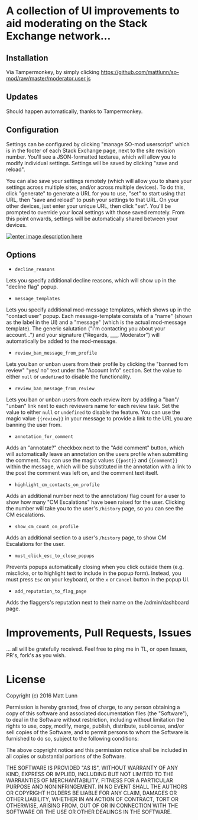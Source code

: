 # A collection of UI improvements to aid moderating on the Stack Exchange network...

## Installation

Via Tampermonkey, by simply clicking https://github.com/mattlunn/so-mod/raw/master/moderator.user.js

## Updates

Should happen automatically, thanks to Tampermonkey.

## Configuration

Settings can be configured by clicking "manage SO-mod userscript" which is in the footer of each Stack Exchange page, next to the site revision number. You'll see a JSON-formatted textarea, which will allow you to modify individual settings. Settings will be saved by clicking "save and reload". 

You can also save your settings remotely (which will allow you to share your settings across multiple sites, and/or across multiple devices). To do this, click "generate" to generate a URL for you to use, "set" to start using that URL, then "save and reload" to push your settings to that URL. On your other devices, just enter your unique URL, then click "set". You'll be prompted to override your local settings with those saved remotely. From this point onwards, settings will be automatically shared between your devices.

[![enter image description here][1]][1]


  [1]: http://i.stack.imgur.com/uPYjb.png

## Options

 - `decline_reasons`

  Lets you specify additional decline reasons, which will show up in the "decline flag" popup.
  
 - `message_templates`
  
 Lets you specify additional mod-message templates, which shows up in the "contact user" popup. Each message-template consists of a "name" (shown as the label in the UI) and a "message" (which is the actual mod-message template). The generic salutation ("I'm contacting you about your account...") and your signature ("Regards, ___, Moderator") will automatically be added to the mod-message.

 - `review_ban_message_from_profile`
 
 Lets you ban or unban users from their profile by clicking the "banned fom review" "yes/ no" text under the "Account Info" section. Set the value to either `null` or `undefined` to disable the functionality. 

 - `review_ban_message_from_review`
 
 Lets you ban or unban users from each review item by adding a "ban"/ "unban" link next to each reviewers name for each review task. Set the value to either `null` or `undefined`  to disable the feature. You can use the magic value `{{review}}` in your message to provide a link to the URL you are banning the user from.
 
 - `annotation_for_comment`
 
 Adds an "annotate?" checkbox next to the "Add comment" button, which will automatically leave an annotation on the users profile when submitting the comment. You can use the magic values `{{post}}` and `{{comment}}` within the message, which will be substituted in the annotation with a link to the post the comment was left on, and the comment text itself.

 - `highlight_cm_contacts_on_profile`
 
 Adds an additional number next to the annotation/ flag count for a user to show how many "CM Escalations" have been raised for the user. Clicking the number will take you to the user's `/history` page, so you can see the CM escalations.

 - `show_cm_count_on_profile`
 
 Adds an additional section to a user's `/history` page, to show CM Escalations for the user.

 - `must_click_esc_to_close_popups`
 
 Prevents popups automatically closing when you click outside them (e.g. misclicks, or to highlight text to include in the popup form). Instead, you must press `Esc` on your keyboard, or the `x` or `Cancel` button in the popup UI.

  - `add_reputation_to_flag_page`
 
 Adds the flaggers's reputation next to their name on the /admin/dashboard page.

# Improvements, Pull Requests, Issues

... all will be gratefully received. Feel free to ping me in TL, or open Issues, PR's, fork's as you wish.

# License

Copyright (c) 2016 Matt Lunn

Permission is hereby granted, free of charge, to any person obtaining a copy of this software and associated documentation files (the "Software"), to deal in the Software without restriction, including without limitation the rights to use, copy, modify, merge, publish, distribute, sublicense, and/or sell copies of the Software, and to permit persons to whom the Software is furnished to do so, subject to the following conditions:

The above copyright notice and this permission notice shall be included in all copies or substantial portions of the Software.

THE SOFTWARE IS PROVIDED "AS IS", WITHOUT WARRANTY OF ANY KIND, EXPRESS OR IMPLIED, INCLUDING BUT NOT LIMITED TO THE WARRANTIES OF MERCHANTABILITY, FITNESS FOR A PARTICULAR PURPOSE AND NONINFRINGEMENT. IN NO EVENT SHALL THE AUTHORS OR COPYRIGHT HOLDERS BE LIABLE FOR ANY CLAIM, DAMAGES OR OTHER LIABILITY, WHETHER IN AN ACTION OF CONTRACT, TORT OR OTHERWISE, ARISING FROM, OUT OF OR IN CONNECTION WITH THE SOFTWARE OR THE USE OR OTHER DEALINGS IN THE SOFTWARE.